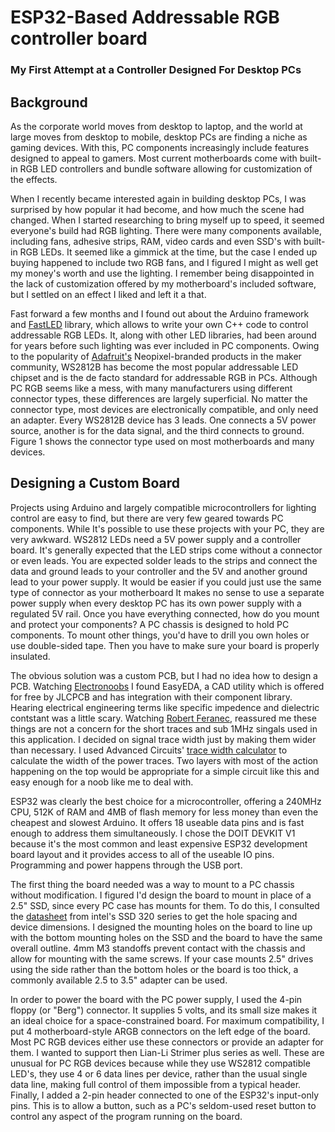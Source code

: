 # ESP32-Based Addressable RGB controller board
### My First Attempt at a Controller Designed For Desktop PCs

## Background

As the corporate world moves from desktop to laptop, and the world at large moves from desktop to mobile,
desktop PCs are finding a niche as gaming devices. With this, PC components increasingly include features
designed to appeal to gamers. Most current motherboards come with built-in RGB LED controllers and bundle
software allowing for customization of the effects.

When I recently became interested again in building desktop PCs, I was surprised by how popular it had become,
and how much the scene had changed. When I started researching to bring myself up to speed, it seemed everyone's
build had RGB lighting. There were many components available, including fans, adhesive strips, RAM, video cards  and
even SSD's with built-in RGB LEDs. It seemed like a gimmick at the time, but the case I ended up buying happened to include
two RGB fans, and I figured I might as well get my money's worth and use the lighting. I remember being disappointed
in the lack of customization offered by my motherboard's included software, but I settled on an effect I liked and
left it a that.

Fast forward a few months and I found out about the Arduino framework and [FastLED](https://fastled.io) library, which
allows to write your own C++ code to control addressable RGB LEDs. It, along with other LED libraries, had been around
for years before such lighting was ever included in PC components. Owing to the popularity of [Adafruit's](https://adafruit.com)
Neopixel-branded products in the maker community, WS2812B has become the most popular addressable LED chipset and is the de
facto standard for addressable RGB in PCs. Although PC RGB seems like a mess, with many manufacturers using different connector
types, these differences are largely superficial. No matter the connector type, most devices are electronically compatible,
and only need an adapter. Every WS2812B device has 3 leads. One connects a 5V power source, another is for the data signal,
and the third connects to ground. Figure 1 shows the connector type used on most motherboards and many devices.

## Designing a Custom Board

Projects using Arduino and largely compatible microcontrollers for lighting control are easy to find, but there are very few
geared towards PC components. While It's possible to use these projects with your PC, they are very awkward. WS2812 LEDs need
a 5V power supply and a controller board. It's generally expected that the LED strips come without a connector or even leads.
You are expected solder leads to the strips and connect the data and ground leads to your controller and the 5V and another
ground lead to your power supply. It would be easier if you could just use the same type of connector as your motherboard
It makes no sense to use a separate power supply when every desktop PC has its own power supply with a regulated 5V rail. Once
you have everything connected, how do you mount and protect your components? A PC chassis is designed to hold PC components.
To mount other things, you'd have to drill you own holes or use double-sided tape. Then you have to make sure your board is
properly insulated.

The obvious solution was a custom PCB, but I had no idea how to design a PCB. Watching [Electronoobs](https://www.youtube.com/c/ELECTRONOOBS)
I found EasyEDA, a CAD utility which is offered for free by JLCPCB and has integration with their component library. Hearing
electrical engineering terms like specific impedence and dielectric contstant was a little scary. Watching [Robert Feranec](https://www.youtube.com/channel/UCJQkHVpk3A8bgDmPlJlOJOA),
reassured me these things are not a concern for the short traces and sub 1MHz singals used in this application. I decided on signal trace
width just by making them wider than necessary. I used Advanced Circuits' [trace width calculator](https://www.4pcb.com/trace-width-calculator.html)
to calculate the width of the power traces. Two layers with most of the action happening on the top would be appropriate
for a simple circuit like this and easy enough for a noob like me to deal with.

ESP32 was clearly the best choice for a microcontroller, offering a 240MHz CPU, 512K of RAM and 4MB of flash memory for less money
than even the cheapest and slowest Arduino. It offers 18 useable data pins and is fast enough to address them simultaneously. I chose the DOIT
DEVKIT V1 because it's the most common and least expensive ESP32 development board layout and it provides access to all of the
useable IO pins. Programming and power happens through the USB port.

The first thing the board needed was a way to mount to a PC chassis without modification. I figured I'd design the board to
mount in place of a 2.5" SSD, since every PC case has mounts for them. To do this, I consulted the [datasheet](https://www.intel.com/content/dam/support/us/en/documents/ssdc/hpssd/sb/Intel_SSD_320_Series_Product_specification.pdf)
from intel's SSD 320 series to get the hole spacing and device dimensions. I designed the mounting holes on the board to line up with the
bottom mounting holes on the SSD and the board to have the same overall outline. 4mm M3 standoffs prevent contact with the chassis and allow for mounting with the same screws.
If your case mounts 2.5" drives using the side rather than the bottom holes or the board is too thick, a commonly available 2.5 to
3.5" adapter can be used. 

In order to power the board with the PC power supply, I used the 4-pin floppy (or "Berg") connector. It supplies 5 volts, and
its small size makes it an ideal choice for a space-constrained board. For maximum compatibility, I put 4 motherboard-style ARGB
connectors on the left edge of the board. Most PC RGB devices either use these connectors or provide an adapter for them. I wanted
to support then Lian-Li Strimer plus series as well. These are unusual for PC RGB devices because while they use WS2812 compatible
LED's, they use 4 or 6 data lines per device, rather than the usual single data line, making full control of them impossible from
a typical header. Finally, I added a 2-pin header connected to one of the ESP32's input-only pins. This is to allow a button, such
as a PC's seldom-used reset button to control any aspect of the program running on the board.  

